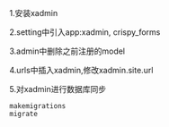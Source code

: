 1.安装xadmin

2.setting中引入app:xadmin, crispy_forms

3.admin中删除之前注册的model

4.urls中插入xadmin,修改xadmin.site.url

5.对xadmin进行数据库同步

```
makemigrations
migrate
```

